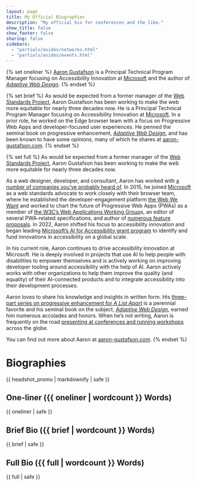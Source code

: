 ```yaml
---
layout: page
title: My Official Biographies
description: "My official bio for conferences and the like."
show_title: false
show_footer: false
sharing: false
sidebars: 
  - "partials/asides/networks.html"
  - "partials/asides/events.html"
---
```


{% set oneliner %}
[Aaron Gustafson](http://www.aaron-gustafson.com/) is a Principal Technical Program Manager focusing on Accessibility Innovation at [Microsoft](http://www.microsoft.com/) and the author of [<cite>Adaptive Web Design</cite>](https://adaptivewebdesign.info/).
{% endset %}

{% set brief %}
As would be expected from a former manager of the [Web Standards Project](http://webstandards.org), Aaron Gustafson has been working to make the web more equitable for nearly three decades now. He is a Principal Technical Program Manager focusing on Accessibility Innovation at [Microsoft](http://www.microsoft.com/). In a prior role, he worked on the Edge browser team with a focus on Progressive Web Apps and developer-focused user experiences. He penned the seminal book on progressive enhancement, [<cite>Adaptive Web Design</cite>](https://adaptivewebdesign.info/), and has been known to have some opinions, many of which he shares at [aaron-gustafson.com](https://www.aaron-gustafson.com/).
{% endset %}

{% set full %}
As would be expected from a former manager of the [Web Standards Project](http://webstandards.org), Aaron Gustafson has been working to make the web more equitable for nearly three decades now.

As a web designer, developer, and consultant, Aaron has worked with <a href="https://www.aaron-gustafson.com/clients/" rel="nofollow">a number of companies you’ve probably heard of</a>. In 2015, he joined [Microsoft](http://www.microsoft.com/) as a web standards advocate to work closely with their browser team, where he established the developer-engagement platform [the Web We Want](https://webwewant.fyi) and worked to chart the future of Progressive Web Apps (PWAs) as a member of [the <abbr title="World Wide Web Consortium">W3C</abbr>’s Web Applications Working Group](https://www.w3.org/groups/wg/webapps)s, an editor of several PWA-related specifications, and author of [numerous feature proposals](https://github.com/MicrosoftEdge/MSEdgeExplainers). In 2022, Aaron shifted his focus to accessibility innovation and began leading [Microsoft’s AI for Accessibility grant program](https://www.microsoft.com/en-us/ai/ai-for-accessibility) to identify and fund innovations in accessibility on a global scale.

In his current role, Aaron continues to drive accessibility innovation at Microsoft. He is deeply involved in projects that use AI to help people with disabilities to empower themselves and is actively working on improving developer tooling around accessibility with the help of AI. Aaron actively works with other organizations to help them improve the quality (and equality) of their AI-connected products and to integrate accessibility into their development processes.

Aaron loves to share his knowledge and insights in written form. His [three-part series on progressive enhancement for *A List Apart*](http://alistapart.com/author/agustafson) is a perennial favorite and his seminal book on the subject, [*Adaptive Web Design*](https://adaptivewebdesign.info/), earned him numerous accolades and honors. When he’s not writing, Aaron is frequently on the road [presenting at conferences and running workshops](https://www.aaron-gustafson.com/speaking-engagements/) across the globe.

You can find out more about Aaron at [aaron-gustafson.com](https://www.aaron-gustafson.com/).
{% endset %}

# Biographies

<aside class="alternate">{{ headshot_promo | markdownify | safe }}</aside>

## One-liner ({{ oneliner | wordcount }} Words)

{{ oneliner | safe }}


## Brief Bio ({{ brief | wordcount }} Words)

{{ brief | safe }}


## Full Bio ({{ full | wordcount }} Words)

{{ full | safe }}